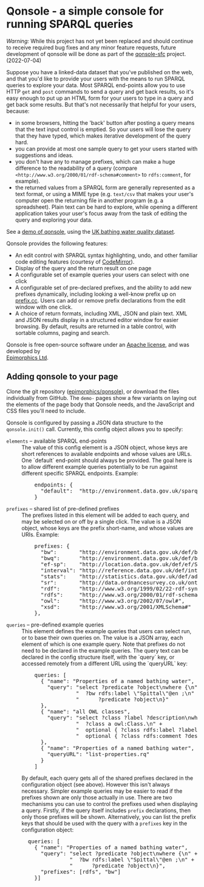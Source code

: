 # Qonsole - a simple console for running SPARQL queries

*Warning:* While this project has not yet been replaced and should continue to receive required bug fixes and any minor feature requests, future development of qonsole will be done as part of the [qonsole-sfc](https://github.com/epimorphics/qonsole-sfc) project. (2022-07-04)

Suppose you have a linked-data dataset that you've published on the web, and that
you'd like to provide your users with the means to run SPARQL queries to explore 
your data. Most SPARQL end-points allow you to use HTTP `get` and `post` commands
to send a query and get back results, so it's easy enough to put up an HTML form for 
your users to type in a query and get back some results. But that's not necessarily
that helpful for your users, because:

  * in some browsers, hitting the 'back' button after posting a query means that the
  text input control is emptied. So your users will lose the query that they have typed, 
  which makes iterative development of the query hard.
  * you can provide at most one sample query to get your users started with suggestions
  and ideas.
  * you don't have any to manage prefixes, which can make a huge difference to the
  readability of a query (compare `<http://www.w3.org/2000/01/rdf-schema#comment>` to
  `rdfs:comment`, for example).
  * the returned values from a SPARQL form are generally represented as a text format, or
  using a MIME type (e.g. `text/csv` that makes your user's computer open the returning file
  in another program (e.g. a spreadsheet). Plain text can be hard to explore, while opening a
  different application takes your user's focus away from the task of editing the query and
  exploring your data.

See a [demo of qonsole](http://epimorphics.github.io/qonsole/demo-vertical.html), 
using the [UK bathing water quality dataset](http://environment.data.gov.uk/bwq/).

Qonsole provides the following features:

  * An edit control with SPARQL syntax highlighting, undo, and other familiar code editing 
  features (courtesy of [CodeMirror](http://codemirror.net/)).
  * Display of the query and the return result on one page
  * A configurable set of example queries your users can select with one click
  * A configurable set of pre-declared prefixes, and the ability to add new prefixes dynamically,
  including looking a well-know prefix up on [prefix.cc](http://prefix.cc). Users can add or
  remove prefix declarations from the edit window with one click.
  * A choice of return formats, including XML, JSON and plain text. XML and JSON results
  display in a structured editor window for easier browsing. By default, results are returned
  in a table control, with sortable columns, paging and search.

Qonsole is free open-source software under an 
[Apache license](http://www.apache.org/licenses/LICENSE-2.0.html), and was developed by  
[Epimorphics Ltd](http://www.epimorphics.com).

## Adding qonsole to your page

Clone the git repository ([epimorphics/qonsole](http://github.com/epimorphics/qonsole)), or
download the files individually from GitHub. The `demo-` pages show a few variants on laying
out the elements of the page body that Qonsole needs, and the JavaScript and CSS files you'll
need to include.

Qonsole is configured by passing a JSON data structure to the `qonsole.init()` call. Currently,
this config object allows you to specify:

<dl>
  <dt><code>elements</code> &ndash; available SPARQL end-points</dt>
  <dd>The value of this config element is a JSON object, whose keys are short
  references to available endpoints and whose values are URLs. One `default` end-point
  should always be provided. The goal here is to allow different example queries potentially
  to be run against different specific SPARQL endpoints. Example:
<pre>
    endpoints: {
      "default":  "http://environment.data.gov.uk/sparql/bwq/query",
    }
</pre>
  </dd>
  <dt><code>prefixes</code> &ndash; shared list of pre-defined prefixes</dt>
  <dd>The prefixes listed in this element will be added to each query, and may be
  selected on or off by a single click. The value is a JSON object, whose keys are the
  prefix short-name, and whose values are URIs. Example:

<pre>
    prefixes: {
      "bw":       "http://environment.data.gov.uk/def/bathing-water/",
      "bwq":      "http://environment.data.gov.uk/def/bathing-water-quality/",
      "ef-sp":    "http://location.data.gov.uk/def/ef/SamplingPoint/",
      "interval": "http://reference.data.gov.uk/def/intervals/",
      "stats":    "http://statistics.data.gov.uk/def/administrative-geography/",
      "sr":       "http://data.ordnancesurvey.co.uk/ontology/spatialrelations/",
      "rdf":      "http://www.w3.org/1999/02/22-rdf-syntax-ns#",
      "rdfs":     "http://www.w3.org/2000/01/rdf-schema#",
      "owl":      "http://www.w3.org/2002/07/owl#",
      "xsd":      "http://www.w3.org/2001/XMLSchema#"
    },
</pre>
  </dd>
  <dt><code>queries</code> &ndash; pre-defined example queries</dt>
  <dd>
  This element defines the example queries that users can select run, or
  to base their own queries on. The value is a JSON array, each element of
  which is one example query. Note that prefixes do not need to be
  declared in the example queries. The query text can be declared in the config
  structure itself, with the `query` key, or accessed remotely from a different URL
  using the `queryURL` key:
<pre>
    queries: [
      { "name": "Properties of a named bathing water",
        "query": "select ?predicate ?object\nwhere {\n" +
                 "  ?bw rdfs:label \"Spittal\"@en ;\n" +
                 "      ?predicate ?object\n}"
      },
      { "name": "all OWL classes",
        "query": "select ?class ?label ?description\nwhere {\n" +
                 "  ?class a owl:Class.\n" +
                 "  optional { ?class rdfs:label ?label}\n" +
                 "  optional { ?class rdfs:comment ?description}\n}"
      },
      { "name": "Properties of a named bathing water",
        "queryURL": "list-properties.rq"
      }
    ]
</pre>

By default, each query gets all of the shared prefixes declared in the configuration
object (see above). However this isn't always necessary. Simpler example queries may be easier
to read if the prefixes shown are only those actually in use. There are two mechanisms
you can use to control the prefixes used when displaying a query. Firstly, if the query
itself includes <code>prefix</code> declarations, then only those prefixes will be shown. Alternatively,
you can list the prefix keys that should be used with the query with a <code>prefixes</code> key
in the configuration object:

<pre>
  queries: [
    { "name": "Properties of a named bathing water",
      "query": "select ?predicate ?object\nwhere {\n" +
               "  ?bw rdfs:label \"Spittal\"@en ;\n" +
               "      ?predicate ?object\n}",
      "prefixes": [rdfs", "bw"]
    }]
</pre>
  </dd>
</dl>

